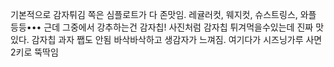 기본적으로 감자튀김 쪽은 심플로트가 다 존맛임. 레귤러컷, 웨지컷, 슈스트링스, 와플 등등••• 근데 그중에서 강추하는건 감자칩! 사진처럼 감자칩 튀겨먹을수있는데 진짜 맛있다. 감자칩 과자 쨉도 안됨 바삭바삭하고 생감자가 느껴짐. 여기다가 시즈닝가루 사면 2키로 뚝딱임